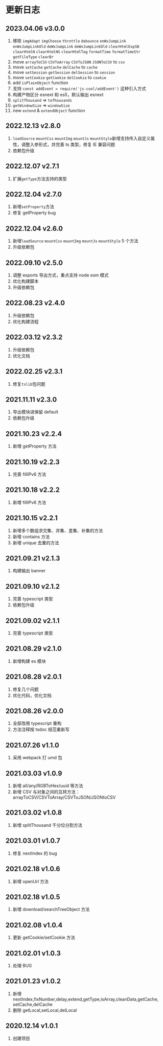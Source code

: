 # 更新日志

## 2023.04.06 v3.0.0

1. 移除 `imgAdapt` `imgChoose` `throttle` `debounce` `enWxJumpLink` `enWxJumpLinkOld` `deWxJumpLink` `deWxJumpLinkOld` `clearHtmlExpSN` `clearHtmlN` `clearHtmlNS` `clearHtmlTag` `formatTime` `formatTimeStr` `getFileType` `clearBr`
2. move `arrayToCSV` `CSVToArray` `CSVToJSON` `JSONToCSV` to `csv`
3. move `setCache` `getCache` `delCache` to `cache`
4. move `setSession` `getSession` `delSession` to `session`
5. move `setCookie` `getCookie` `delCookie` to `cookie`
6. add `isPlainObject` function
7. 支持 `const addEvent = require('js-cool/addEvent')` 这种引入方式
8. 构建产物区分 esnext 和 es5，默认输出 esnext
9. `splitThousand` => `toThousands`
10. `getWindowSize` => `windowSize`
11. new `extend` & `extendObject` function

## 2022.12.13 v2.8.0

1. `loadSource` `mountCss` `mountImg` `mountJs` `mountStyle`新增支持传入自定义属性，调整入参形式，并完善 ts 类型，修复 IE 兼容问题
2. 依赖包升级

## 2022.12.07 v2.7.1

1. 扩展`getType`方法支持的类型

## 2022.12.04 v2.7.0

1. 新增`setProperty`方法
2. 修复 getProperty bug

## 2022.12.04 v2.6.0

1. 新增`loadSource` `mountCss` `mountImg` `mountJs` `mountStyle` 5 个方法
2. 升级依赖包

## 2022.09.10 v2.5.0

1. 调整 exports 导出方式，重点支持 node esm 模式
2. 优化构建脚本
3. 升级依赖包

## 2022.08.23 v2.4.0

1. 升级依赖包
2. 优化构建流程

## 2022.03.12 v2.3.2

1. 升级依赖包
2. 优化文档

## 2022.02.25 v2.3.1

1. 修复`tslib`包问题

## 2021.11.11 v2.3.0

1. 导出模块进保留 default
2. 依赖包升级

## 2021.10.23 v2.2.4

1. 新增 getProperty 方法

## 2021.10.19 v2.2.3

1. 完善 fillIPv6 方法

## 2021.10.18 v2.2.2

1. 新增 fillIPv6 方法

## 2021.10.15 v2.2.1

1. 新增多个数组求交集、并集、差集、补集的方法
2. 新增 contains 方法
3. 新增 unique 去重的方法

## 2021.09.21 v2.1.3

1. 构建输出 banner

## 2021.09.10 v2.1.2

1. 完善 typescript 类型
2. 依赖包升级

## 2021.09.02 v2.1.1

1. 完善 typescript 类型

## 2021.08.29 v2.1.0

1. 新增构建 es 模块

## 2021.08.28 v2.0.1

1. 修复几个问题
2. 优化代码，优化文档

## 2021.08.26 v2.0.0

1. 全部改用 typescript 重构
2. 方法注释按 tsdoc 规范重新写

## 2021.07.26 v1.1.0

1. 采用 webpack 打 umd 包

## 2021.03.03 v1.0.9

1. 新增 all/any/RGBToHex/uuid 等方法
2. 新增 CSV 与对象之间的互转方法：arrayToCSV/CSVToArray/CSVToJSON/JSONtoCSV

## 2021.03.02 v1.0.8

1. 新增 splitThousand 千分位分割方法

## 2021.03.01 v1.0.7

1. 修复 nextIndex 的 bug

## 2021.02.18 v1.0.6

1. 新增 openUrl 方法

## 2021.02.18 v1.0.5

1. 新增 download/searchTreeObject 方法

## 2021.02.08 v1.0.4

1. 更新 getCookie/setCookie 方法

## 2021.02.01 v1.0.3

1. 处理 BUG

## 2021.01.23 v1.0.2

1. 新增 nextIndex,fixNumber,delay,extend,getType,isArray,cleanData,getCache,setCache,delCache
2. 删除 getLocal,setLocal,delLocal

## 2020.12.14 v1.0.1

1. 创建项目
